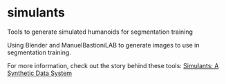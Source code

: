 # simulants
Tools to generate simulated humanoids for segmentation training

Using Blender and ManuelBastioniLAB to generate images to use in segmentation training.

For more information, check out the story behind these tools: [Simulants: A Synthetic Data System](https://medium.com/@atomicguy/simulants-a-synthetic-data-system-aa26a3099770)
